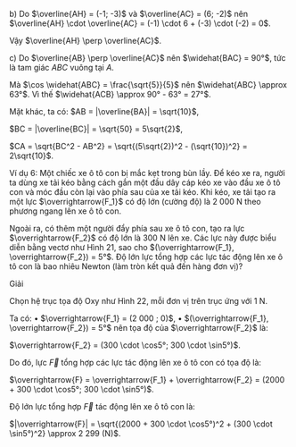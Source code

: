 b) Do $\overline{AH} = (-1; -3)$ và $\overline{AC} = (6; -2)$ nên $\overline{AH} \cdot \overline{AC} = (-1) \cdot 6 + (-3) \cdot (-2) = 0$.

Vậy $\overline{AH} \perp \overline{AC}$.

c) Do $\overline{AB} \perp \overline{AC}$ nên $\widehat{BAC} = 90°$, tức là tam giác $ABC$ vuông tại $A$.

Mà $\cos \widehat{ABC} = \frac{\sqrt{5}}{5}$ nên $\widehat{ABC} \approx 63°$. Vì thế $\widehat{ACB} \approx 90° - 63° = 27°$.

Mặt khác, ta có: $AB = |\overline{BA}| = \sqrt{10}$,

$BC = |\overline{BC}| = \sqrt{50} = 5\sqrt{2}$,

$CA = \sqrt{BC^2 - AB^2} = \sqrt{(5\sqrt{2})^2 - (\sqrt{10})^2} = 2\sqrt{10}$.

Ví dụ 6: Một chiếc xe ô tô con bị mắc kẹt trong bùn lầy. Để kéo xe ra, người ta dùng xe tải kéo bằng cách gắn một đầu dây cáp kéo xe vào đầu xe ô tô con và móc đầu còn lại vào phía sau của xe tải kéo. Khi kéo, xe tải tạo ra một lực $\overrightarrow{F_1}$ có độ lớn (cường độ) là 2 000 N theo phương ngang lên xe ô tô con.

Ngoài ra, có thêm một người đẩy phía sau xe ô tô con, tạo ra lực $\overrightarrow{F_2}$ có độ lớn là 300 N lên xe. Các lực này được biểu diễn bằng vectơ như Hình 21, sao cho $(\overrightarrow{F_1}, \overrightarrow{F_2}) = 5°$. Độ lớn lực tổng hợp các lực tác động lên xe ô tô con là bao nhiêu Newton (làm tròn kết quả đến hàng đơn vị)?

Giải

Chọn hệ trục tọa độ Oxy như Hình 22, mỗi đơn vị trên trục ứng với 1 N.

Ta có:
• $\overrightarrow{F_1} = (2 000 ; 0)$,
• $(\overrightarrow{F_1}, \overrightarrow{F_2}) = 5°$ nên tọa độ của $\overrightarrow{F_2}$ là:

$\overrightarrow{F_2} = (300 \cdot \cos5°; 300 \cdot \sin5°)$.

Do đó, lực $\overrightarrow{F}$ tổng hợp các lực tác động lên xe ô tô con có tọa độ là:

$\overrightarrow{F} = \overrightarrow{F_1} + \overrightarrow{F_2} = (2000 + 300 \cdot \cos5°; 300 \cdot \sin5°)$.

Độ lớn lực tổng hợp $\overrightarrow{F}$ tác động lên xe ô tô con là:

$|\overrightarrow{F}| = \sqrt{(2000 + 300 \cdot \cos5°)^2 + (300 \cdot \sin5°)^2} \approx 2 299 (N)$.